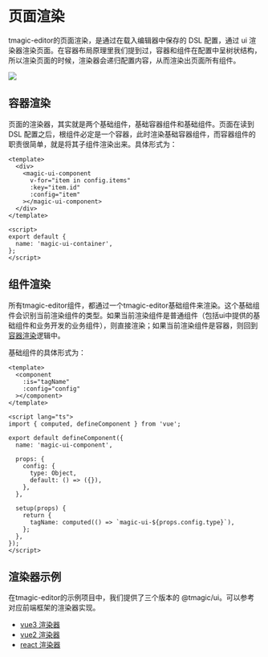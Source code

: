 # 页面渲染
tmagic-editor的页面渲染，是通过在载入编辑器中保存的 DSL 配置，通过 ui 渲染器渲染页面。在容器布局原理里我们提到过，容器和组件在配置中呈树状结构，所以渲染页面的时候，渲染器会递归配置内容，从而渲染出页面所有组件。

<img src="https://vfiles.gtimg.cn/vupload/20211009/f4d3031633778551251.png">

## 容器渲染
页面的渲染器，其实就是两个基础组件，基础容器组件和基础组件。页面在读到 DSL 配置之后，根组件必定是一个容器，此时渲染基础容器组件，而容器组件的职责很简单，就是将其子组件渲染出来。具体形式为：

```vue
<template>
  <div>
    <magic-ui-component 
      v-for="item in config.items"
      :key="item.id"
      :config="item"
    ></magic-ui-component>
  </div>
</template>

<script>
export default {
  name: 'magic-ui-container',
};
</script>
```

## 组件渲染
所有tmagic-editor组件，都通过一个tmagic-editor基础组件来渲染。这个基础组件会识别当前渲染组件的类型。如果当前渲染组件是普通组件（包括ui中提供的基础组件和业务开发的业务组件），则直接渲染；如果当前渲染组件是容器，则回到[容器渲染](#容器渲染)逻辑中。

基础组件的具体形式为：
```vue
<template>
  <component
    :is="tagName"
    :config="config"
  ></component>
</template>

<script lang="ts">
import { computed, defineComponent } from 'vue';

export default defineComponent({
  name: 'magic-ui-component',

  props: {
    config: {
      type: Object,
      default: () => ({}),
    },
  },

  setup(props) {
    return {
      tagName: computed(() => `magic-ui-${props.config.type}`),
    };
  },
});
</script>
```

## 渲染器示例
在tmagic-editor的示例项目中，我们提供了三个版本的 @tmagic/ui。可以参考对应前端框架的渲染器实现。
- [vue3 渲染器](https://github.com/Tencent/tmagic-editor/blob/master/packages/ui/src/container/src/Container.vue)
- [vue2 渲染器](https://github.com/Tencent/tmagic-editor/blob/master/packages/ui-vue2/src/container/Container.vue)
- [react 渲染器](https://github.com/Tencent/tmagic-editor/blob/master/packages/ui-react/src/container/Container.tsx)